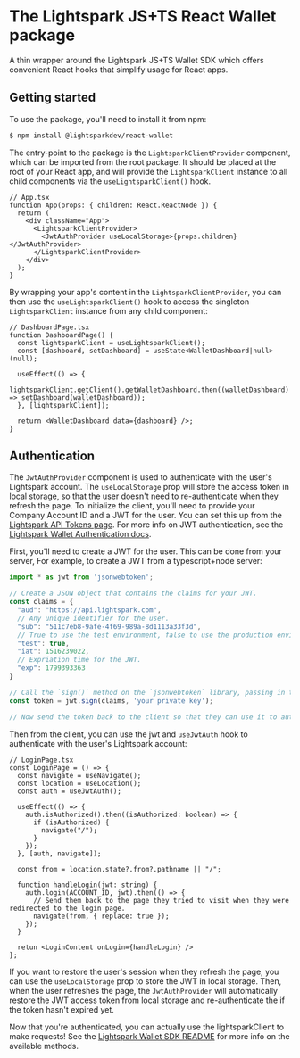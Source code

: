 # The Lightspark JS+TS React Wallet package

A thin wrapper around the Lightspark JS+TS Wallet SDK which offers convenient React hooks that simplify usage for React apps.

## Getting started

To use the package, you'll need to install it from npm:

```bash
$ npm install @lightsparkdev/react-wallet
```

The entry-point to the package is the `LightsparkClientProvider` component, which can be imported from the root package. It should be placed at the root of your React app, and will provide the `LightsparkClient` instance to all child components via the `useLightsparkClient()` hook.

```tsx
// App.tsx
function App(props: { children: React.ReactNode }) {
  return (
    <div className="App">
      <LightsparkClientProvider>
        <JwtAuthProvider useLocalStorage>{props.children}</JwtAuthProvider>
      </LightsparkClientProvider>
    </div>
  );
}
```
By wrapping your app's content in the `LightsparkClientProvider`, you can then use the `useLightsparkClient()` hook to access the singleton `LightsparkClient` instance from any child component:

```tsx
// DashboardPage.tsx
function DashboardPage() {
  const lightsparkClient = useLightsparkClient();
  const [dashboard, setDashboard] = useState<WalletDashboard|null>(null);

  useEffect(() => {
    lightsparkClient.getClient().getWalletDashboard.then((walletDashboard) => setDashboard(walletDashboard));
  }, [lightsparkClient]);

  return <WalletDashboard data={dashboard} />;
}
```

## Authentication

The `JwtAuthProvider` component is used to authenticate with the user's Lightspark account. The `useLocalStorage` prop will store the access token in local storage, so that the user doesn't need to re-authenticate when they refresh the page. To initialize the client, you'll need to provide your Company Account ID and a JWT for the user. You can set this up from the [Lightspark API Tokens page](https://app.lightspark.com/api-config). For more info on JWT authentication, see the [Lightspark Wallet Authentication docs](https://app.lightspark.com/docs/api/wallet/authentication).

First, you'll need to create a JWT for the user. This can be done from your server, For example, to create a JWT from a typescript+node server:

```typescript
import * as jwt from 'jsonwebtoken';

// Create a JSON object that contains the claims for your JWT.
const claims = {
  "aud": "https://api.lightspark.com",
  // Any unique identifier for the user.
  "sub": "511c7eb8-9afe-4f69-989a-8d1113a33f3d",
  // True to use the test environment, false to use the production environment.
  "test": true,
  "iat": 1516239022,
  // Expriation time for the JWT.
  "exp": 1799393363
}

// Call the `sign()` method on the `jsonwebtoken` library, passing in the JSON object and your private key.
const token = jwt.sign(claims, 'your private key');

// Now send the token back to the client so that they can use it to authenticate with the Lightspark SDK.
```

Then from the client, you can use the jwt and `useJwtAuth` hook to authenticate with the user's Lightspark account:


```tsx
// LoginPage.tsx
const LoginPage = () => {
  const navigate = useNavigate();
  const location = useLocation();
  const auth = useJwtAuth();

  useEffect(() => {
    auth.isAuthorized().then((isAuthorized: boolean) => {
      if (isAuthorized) {
        navigate("/");
      }
    });
  }, [auth, navigate]);

  const from = location.state?.from?.pathname || "/";

  function handleLogin(jwt: string) {
    auth.login(ACCOUNT_ID, jwt).then(() => {
      // Send them back to the page they tried to visit when they were redirected to the login page.
      navigate(from, { replace: true });
    });
  }

  retun <LoginContent onLogin={handleLogin} />
};
```

If you want to restore the user's session when they refresh the page, you can use the `useLocalStorage` prop to store the JWT in local storage. Then, when the user refreshes the page, the `JwtAuthProvider` will automatically restore the JWT access token from local storage and re-authenticate the if the token hasn't expired yet.

Now that you're authenticated, you can actually use the lightsparkClient to make requests! See the [Lightspark Wallet SDK README](../wallet-sdk/README.md) for more info on the available methods.
